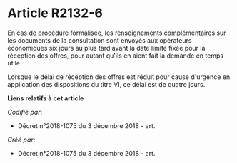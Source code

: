 # Article R2132-6

En cas de procédure formalisée, les renseignements complémentaires sur les documents de la consultation sont envoyés aux
opérateurs économiques six jours au plus tard avant la date limite fixée pour la réception des offres, pour autant qu'ils en
aient fait la demande en temps utile.

Lorsque le délai de réception des offres est réduit pour cause d'urgence en application des dispositions du titre VI, ce
délai est de quatre jours.

**Liens relatifs à cet article**

_Codifié par_:

  - Décret n°2018-1075 du 3 décembre 2018 - art.

_Créé par_:

  - Décret n°2018-1075 du 3 décembre 2018 - art.
